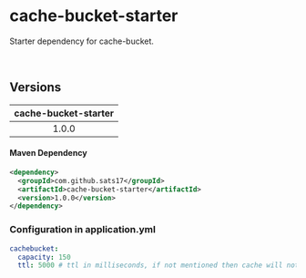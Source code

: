 # cache-bucket-starter
Starter dependency for cache-bucket.

<br>

Versions
-----------

|  cache-bucket-starter |
|:---------------------:|
|         1.0.0         |

#### Maven Dependency
```xml
<dependency>
  <groupId>com.github.sats17</groupId>
  <artifactId>cache-bucket-starter</artifactId>
  <version>1.0.0</version>
</dependency>
```

### Configuration in application.yml
```yaml
cachebucket:
  capacity: 150
  ttl: 5000 # ttl in milliseconds, if not mentioned then cache will not expire
```



